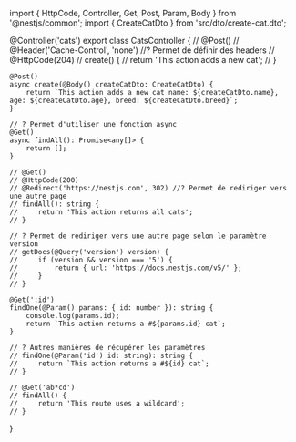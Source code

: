 import { HttpCode, Controller, Get, Post, Param, Body } from '@nestjs/common';
import { CreateCatDto } from 'src/dto/create-cat.dto';


@Controller('cats')
export class CatsController {
    // @Post()
    // @Header('Cache-Control', 'none') //? Permet de définir des headers
    // @HttpCode(204)
    // create() {
    //     return 'This action adds a new cat';
    // }

    @Post()
    async create(@Body() createCatDto: CreateCatDto) {
        return `This action adds a new cat name: ${createCatDto.name}, age: ${createCatDto.age}, breed: ${createCatDto.breed}`;
    }

    // ? Permet d'utiliser une fonction async
    @Get()
    async findAll(): Promise<any[]> {
        return [];
    }

    // @Get()
    // @HttpCode(200)
    // @Redirect('https://nestjs.com', 302) //? Permet de rediriger vers une autre page
    // findAll(): string {
    //     return 'This action returns all cats';
    // }

    // ? Permet de rediriger vers une autre page selon le paramètre version
    // getDocs(@Query('version') version) {
    //     if (version && version === '5') {
    //         return { url: 'https://docs.nestjs.com/v5/' };
    //     }
    // }

    @Get(':id')
    findOne(@Param() params: { id: number }): string {
        console.log(params.id);
        return `This action returns a #${params.id} cat`;
    }

    // ? Autres manières de récupérer les paramètres
    // findOne(@Param('id') id: string): string {
    //     return `This action returns a #${id} cat`;
    // }

    // @Get('ab*cd')
    // findAll() {
    //     return 'This route uses a wildcard';
    // }
}